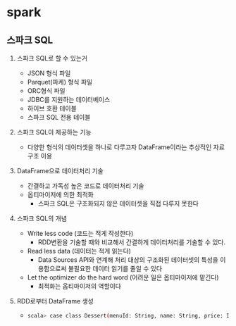 # spark

## 스파크 SQL 

1. 스파크 SQL로 할 수 있는거

   - JSON 형식 파일
   - Parquet(파케) 형식 파일
   - ORC형식 파일
   - JDBC를 지원하는 데이터베이스
   - 하이브 호환 테이블
   - 스파크 SQL 전용 테이블

2. 스파크 SQL이 제공하는 기능

   - 다양한 형식의 데이터셋을 하나로 다루고자 DataFrame이라는 추상적인 자료구조 이용

3. DataFrame으로 데이터처리 기술

   - 간결하고 가독성 높은 코드로 데이터처리 기술
   - 옵티마이저에 의한 최적화
     - 스파크 SQL은 구조화되지 않은 데이터셋을 직접 다루지 못한다

4. 스파크 SQL의 개념

   - Write less code (코드는 적게 작성한다)
     - RDD변환을 기술할 때와 비교해서 간결하게 데이터처리를 기술할 수 있다.
   - Read less data (데이터는 적게 읽는다)
     - Data Sources API와 연계해 처리 대상의 구조화된 데이터셋의 특성을 이용함으로써 불필요한 데이터 읽기를 줄일 수 있다
   - Let the optimizer do the hard word (어려운 일은 옵티마이저에 맡긴다)
     - 최적화는 옵티마이저의 역할이다

5. RDD로부터 DataFrame 생성

   - ```bash
     scala> case class Dessert(menuId: String, name: String, price: Int, kcal: Int)
     ```

